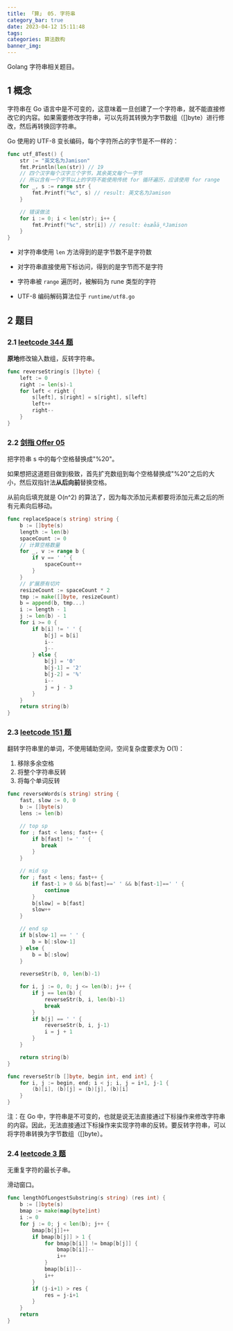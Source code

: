 ```yaml
---
title: 「算」 05. 字符串
category_bar: true
date: 2023-04-12 15:11:48
tags:
categories: 算法数构
banner_img:
---
```


Golang 字符串相关题目。

<!-- more -->

## 1 概念

字符串在 Go 语言中是不可变的，这意味着一旦创建了一个字符串，就不能直接修改它的内容。如果需要修改字符串，可以先将其转换为字节数组（[]byte）进行修改，然后再转换回字符串。

Go 使用的 UTF-8 变长编码，每个字符所占的字节是不一样的：

```go
func utf_8Test() {
	str := "英文名为Jamison"
	fmt.Println(len(str)) // 19
	// 四个汉字每个汉字三个字节，其余英文每个一字节
	// 所以含有一个字节以上的字符不能使用传统 for 循环遍历，应该使用 for range
	for _, s := range str {
		fmt.Printf("%c", s) // result: 英文名为Jamison
	}

	// 错误做法
	for i := 0; i < len(str); i++ {
		fmt.Printf("%c", str[i]) // result: è±æåä¸ºJamison
	}
}
```

* 对字符串使用 `len` 方法得到的是字节数不是字符数

* 对字符串直接使用下标访问，得到的是字节而不是字符

* 字符串被 `range` 遍历时，被解码为 rune 类型的字符

* UTF-8 编码解码算法位于 `runtime/utf8.go`

## 2 题目

### 2.1 [leetcode 344 题](https://leetcode.cn/problems/reverse-string/)

**原地**修改输入数组，反转字符串。

```go
func reverseString(s []byte) {
    left := 0
    right := len(s)-1
    for left < right {
        s[left], s[right] = s[right], s[left]
        left++
        right--
    }
}
```

### 2.2 [剑指 Offer 05](https://leetcode.cn/problems/ti-huan-kong-ge-lcof/)

把字符串 s 中的每个空格替换成"%20"。

如果想把这道题目做到极致，首先扩充数组到每个空格替换成"%20"之后的大小，然后双指针法**从后向前**替换空格。

从前向后填充就是 O(n^2) 的算法了，因为每次添加元素都要将添加元素之后的所有元素向后移动。

```go
func replaceSpace(s string) string {
    b := []byte(s)
    length := len(b)
    spaceCount := 0
    // 计算空格数量
    for _, v := range b {
        if v == ' ' {
            spaceCount++
        }
    }
    // 扩展原有切片
    resizeCount := spaceCount * 2
    tmp := make([]byte, resizeCount)
    b = append(b, tmp...)
    i := length - 1
    j := len(b) - 1
    for i >= 0 {
        if b[i] != ' ' {
            b[j] = b[i]
            i--
            j--
        } else {
            b[j] = '0'
            b[j-1] = '2'
            b[j-2] = '%'
            i--
            j = j - 3
        }
    }
    return string(b)
}
```

### 2.3 [leetcode 151 题](https://leetcode.cn/problems/reverse-words-in-a-string/)

翻转字符串里的单词，不使用辅助空间，空间复杂度要求为 O(1)：

1. 移除多余空格
2. 将整个字符串反转
3. 将每个单词反转

```go
func reverseWords(s string) string {
    fast, slow := 0, 0
    b := []byte(s)
    lens := len(b)

    // top sp
    for ; fast < lens; fast++ {
        if b[fast] != ' ' {
           break 
        }
    }

    // mid sp
    for ; fast < lens; fast++ {
        if fast-1 > 0 && b[fast]==' ' && b[fast-1]==' ' {
            continue
        }
        b[slow] = b[fast]
        slow++
    }

    // end sp
    if b[slow-1] == ' ' {
        b = b[:slow-1]
    } else {
        b = b[:slow]
    }
    
    reverseStr(b, 0, len(b)-1)

    for i, j := 0, 0; j <= len(b); j++ {
        if j == len(b) {
            reverseStr(b, i, len(b)-1)
            break
        }
        if b[j] == ' ' {
            reverseStr(b, i, j-1)
            i = j + 1
        }
    }

    return string(b)
}

func reverseStr(b []byte, begin int, end int) {
    for i, j := begin, end; i < j; i, j = i+1, j-1 {
        (b)[i], (b)[j] = (b)[j], (b)[i]
    }
}
```

注：在 Go 中，字符串是不可变的，也就是说无法直接通过下标操作来修改字符串的内容。因此，无法直接通过下标操作来实现字符串的反转。要反转字符串，可以将字符串转换为字节数组（[]byte）。

### 2.4 [leetcode 3 题](https://leetcode.cn/problems/longest-substring-without-repeating-characters/)

无重复字符的最长子串。

滑动窗口。

```go
func lengthOfLongestSubstring(s string) (res int) {
    b := []byte(s)
    bmap := make(map[byte]int)
    i := 0
    for j := 0; j < len(b); j++ {
        bmap[b[j]]++
        if bmap[b[j]] > 1 {
            for bmap[b[i]] != bmap[b[j]] {
                bmap[b[i]]--
                i++
            }
            bmap[b[i]]--
            i++
        }
        if (j-i+1) > res {
            res = j-i+1
        }
    }
    return
}
```